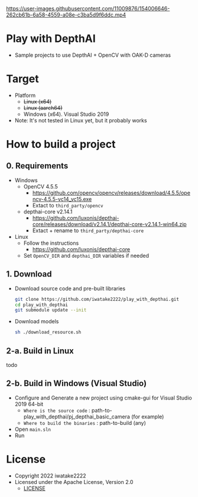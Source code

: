 https://user-images.githubusercontent.com/11009876/154006646-262cb61b-6a58-4559-a08e-c3ba5d9f6ddc.mp4

# Play with DepthAI
- Sample projects to use DepthAI + OpenCV with OAK-D cameras

# Target
- Platform
    - ~~Linux (x64)~~
    - ~~Linux (aarch64)~~
    - Windows (x64). Visual Studio 2019
- Note: It's not tested in Linux yet, but it probably works

# How to build a project
## 0. Requirements
- Windows
    - OpenCV 4.5.5
        - https://github.com/opencv/opencv/releases/download/4.5.5/opencv-4.5.5-vc14_vc15.exe
        - Extact to `third_party/opencv`
    - depthai-core v2.14.1
        - https://github.com/luxonis/depthai-core/releases/download/v2.14.1/depthai-core-v2.14.1-win64.zip
        - Extact + rename to `third_party/depthai-core`
- Linux
    - Follow the instructions
        - https://github.com/luxonis/depthai-core
    - Set `OpenCV_DIR` and `depthai_DIR` variables if needed

## 1. Download 
- Download source code and pre-built libraries
    ```sh
    git clone https://github.com/iwatake2222/play_with_depthai.git
    cd play_with_depthai
    git submodule update --init
    ```
- Download models
    ```sh
    sh ./download_resource.sh
    ```

## 2-a. Build in Linux
todo

## 2-b. Build in Windows (Visual Studio)
- Configure and Generate a new project using cmake-gui for Visual Studio 2019 64-bit
    - `Where is the source code` : path-to-play_with_depthai/pj_depthai_basic_camera	(for example)
    - `Where to build the binaries` : path-to-build	(any)
- Open `main.sln`
- Run

# License
- Copyright 2022 iwatake2222
- Licensed under the Apache License, Version 2.0
    - [LICENSE](LICENSE)
